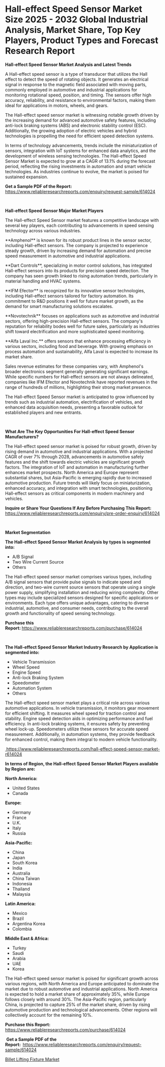 <p><h1>Hall-effect Speed Sensor Market Size 2025 - 2032 Global Industrial Analysis, Market Share, Top Key Players, Product Types and Forecast Research Report</h1></p><p><strong>Hall-effect Speed Sensor Market Analysis and Latest Trends</strong></p>
<p><p>A Hall-effect speed sensor is a type of transducer that utilizes the Hall effect to detect the speed of rotating objects. It generates an electrical signal in response to the magnetic field associated with moving parts, commonly employed in automotive and industrial applications for monitoring rotational speed, position, and timing. The sensors offer high accuracy, reliability, and resistance to environmental factors, making them ideal for applications in motors, wheels, and gears.</p><p>The Hall-effect speed sensor market is witnessing notable growth driven by the increasing demand for advanced automotive safety features, including anti-lock braking systems (ABS) and electronic stability control (ESC). Additionally, the growing adoption of electric vehicles and hybrid technologies is propelling the need for efficient speed detection systems. </p><p>In terms of technology advancements, trends include the miniaturization of sensors, integration with IoT systems for enhanced data analytics, and the development of wireless sensing technologies. The Hall-effect Speed Sensor Market is expected to grow at a CAGR of 13.1% during the forecast period, reflecting the rising investments in automation and smart vehicle technologies. As industries continue to evolve, the market is poised for sustained expansion.</p></p>
<p><strong>Get a Sample PDF of the Report:&nbsp;</strong> <a href="https://www.reliableresearchreports.com/enquiry/request-sample/614024?utm_campaign=2395&utm_medium=2&utm_source=Github&utm_content=ia&utm_term=24032025&utm_id=hall-effect-speed-sensor">https://www.reliableresearchreports.com/enquiry/request-sample/614024</a></p>
<p>&nbsp;</p>
<p><strong>Hall-effect Speed Sensor Major Market Players</strong></p>
<p><p>The Hall-effect Speed Sensor market features a competitive landscape with several key players, each contributing to advancements in speed sensing technology across various industries.</p><p>**Amphenol** is known for its robust product lines in the sensor sector, including Hall-effect sensors. The company is projected to experience steady growth, driven by increasing demand for automation and precise speed measurement in automotive and industrial applications.</p><p>**Dart Controls**, specializing in motor control solutions, has integrated Hall-effect sensors into its products for precision speed detection. The company has seen growth linked to rising automation trends, particularly in material handling and HVAC systems.</p><p>**IFM Efector** is recognized for its innovative sensor technologies, including Hall-effect sensors tailored for factory automation. Its commitment to R&D positions it well for future market growth, as the demand for smart manufacturing solutions escalates.</p><p>**Novotechnik** focuses on applications such as automotive and industrial sectors, offering high-precision Hall-effect sensors. The company's reputation for reliability bodes well for future sales, particularly as industries shift toward electrification and more sophisticated speed monitoring.</p><p>**Alfa Laval Inc.** offers sensors that enhance processing efficiency in various sectors, including food and beverage. With growing emphasis on process automation and sustainability, Alfa Laval is expected to increase its market share.</p><p>Sales revenue estimates for these companies vary, with Amphenol's broader electronics segment generally generating significant earnings. While specific numbers for Hall-effect sensors are not always delineated, companies like IFM Efector and Novotechnik have reported revenues in the range of hundreds of millions, highlighting their strong market presence.</p><p>The Hall-effect Speed Sensor market is anticipated to grow influenced by trends such as industrial automation, electrification of vehicles, and enhanced data acquisition needs, presenting a favorable outlook for established players and new entrants.</p></p>
<p>&nbsp;</p>
<p><strong>What Are The Key Opportunities For Hall-effect Speed Sensor Manufacturers?</strong></p>
<p><p>The Hall-effect speed sensor market is poised for robust growth, driven by rising demand in automotive and industrial applications. With a projected CAGR of over 7% through 2028, advancements in automotive safety features and the shift towards electric vehicles are significant growth factors. The integration of IoT and automation in manufacturing further enhances market prospects. North America and Europe represent substantial shares, but Asia-Pacific is emerging rapidly due to increased automotive production. Future trends will likely focus on miniaturization, enhanced accuracy, and integration with smart technologies, positioning Hall-effect sensors as critical components in modern machinery and vehicles.</p></p>
<p><strong>Inquire or Share Your Questions If Any Before Purchasing This Report:</strong> <a href="https://www.reliableresearchreports.com/enquiry/pre-order-enquiry/614024?utm_campaign=2395&utm_medium=2&utm_source=Github&utm_content=ia&utm_term=24032025&utm_id=hall-effect-speed-sensor">https://www.reliableresearchreports.com/enquiry/pre-order-enquiry/614024</a></p>
<p>&nbsp;</p>
<p><strong>Market Segmentation</strong></p>
<p><strong>The Hall-effect Speed Sensor Market Analysis by types is segmented into:</strong></p>
<p><ul><li>A/B Signal</li><li>Two Wire Current Source</li><li>Others</li></ul></p>
<p><p>The Hall-effect speed sensor market comprises various types, including A/B signal sensors that provide pulse signals to indicate speed and direction, and two-wire current source sensors that operate using a single power supply, simplifying installation and reducing wiring complexity. Other types may include specialized sensors designed for specific applications or environments. Each type offers unique advantages, catering to diverse industrial, automotive, and consumer needs, contributing to the overall growth and functionality of speed sensing technology.</p></p>
<p><strong>Purchase this Report:&nbsp;</strong><a href="https://www.reliableresearchreports.com/purchase/614024?utm_campaign=2395&utm_medium=2&utm_source=Github&utm_content=ia&utm_term=24032025&utm_id=hall-effect-speed-sensor">https://www.reliableresearchreports.com/purchase/614024</a></p>
<p>&nbsp;</p>
<p><strong>The Hall-effect Speed Sensor Market Industry Research by Application is segmented into:</strong></p>
<p><ul><li>Vehicle Transmission</li><li>Wheel Speed</li><li>Engine Speed</li><li>Anti-lock Braking System</li><li>Speedometer</li><li>Automation System</li><li>Others</li></ul></p>
<p><p>The Hall-effect speed sensor market plays a critical role across various automotive applications. In vehicle transmission, it monitors gear movement for efficient shifting. It measures wheel speed for traction control and stability. Engine speed detection aids in optimizing performance and fuel efficiency. In anti-lock braking systems, it ensures safety by preventing wheel lock-up. Speedometers utilize these sensors for accurate speed measurement. Additionally, in automation systems, they provide feedback for enhanced control, making them integral to modern vehicle functionality.</p></p>
<p><a href="https://www.reliableresearchreports.com/hall-effect-speed-sensor-market-r614024?utm_campaign=2395&utm_medium=2&utm_source=Github&utm_content=ia&utm_term=24032025&utm_id=hall-effect-speed-sensor">&nbsp;https://www.reliableresearchreports.com/hall-effect-speed-sensor-market-r614024</a></p>
<p><strong>In terms of Region, the Hall-effect Speed Sensor Market Players available by Region are:</strong></p>
<p>
    <p> <strong> North America: </strong>
        <ul>
            <li>United States</li>
            <li>Canada</li>
        </ul>
        </p> 
    <p> <strong> Europe: </strong>
        <ul>
            <li>Germany</li>
            <li>France</li>
            <li>U.K.</li>
            <li>Italy</li>
            <li>Russia</li>
        </ul>
        </p> 
    <p> <strong> Asia-Pacific: </strong>
        <ul>
            <li>China</li>
            <li>Japan</li>
            <li>South Korea</li>
            <li>India</li>
            <li>Australia</li>
            <li>China Taiwan</li>
            <li>Indonesia</li>
            <li>Thailand</li>
            <li>Malaysia</li>
        </ul>
        </p> 
    <p> <strong> Latin America: </strong>
        <ul>
            <li>Mexico</li>
            <li>Brazil</li>
            <li>Argentina Korea</li>
            <li>Colombia</li>
        </ul>
        </p> 
    <p> <strong> Middle East & Africa: </strong>
        <ul>
            <li>Turkey</li>
            <li>Saudi</li>
            <li>Arabia</li>
            <li>UAE</li>
            <li>Korea</li>
        </ul>
    </p>
    </p>
<p><p>The Hall-effect speed sensor market is poised for significant growth across various regions, with North America and Europe anticipated to dominate the market due to robust automotive and industrial applications. North America is expected to hold a market share of approximately 35%, while Europe follows closely with around 30%. The Asia-Pacific region, particularly China, is projected to capture 25% of the market share, driven by rising automotive production and technological advancements. Other regions will collectively account for the remaining 10%.</p></p>
<p><strong>Purchase this Report: </strong><a href="https://www.reliableresearchreports.com/purchase/614024?utm_campaign=2395&utm_medium=2&utm_source=Github&utm_content=ia&utm_term=24032025&utm_id=hall-effect-speed-sensor">https://www.reliableresearchreports.com/purchase/614024</a></p>
<p>&nbsp;<strong>Get a Sample PDF of the Report:&nbsp;&nbsp;</strong><a href="https://www.reliableresearchreports.com/enquiry/request-sample/614024?utm_campaign=2395&utm_medium=2&utm_source=Github&utm_content=ia&utm_term=24032025&utm_id=hall-effect-speed-sensor">https://www.reliableresearchreports.com/enquiry/request-sample/614024</a></p>
<p><strong></strong></p>
<p><p><a href="https://github.com/FlorianWolf90/Market-Research-Report-List-1/blob/main/billet-lifting-fixture-market.md?utm_campaign=2395&utm_medium=2&utm_source=Github&utm_content=ia&utm_term=24032025&utm_id=hall-effect-speed-sensor">Billet Lifting Fixture Market</a></p></p>
